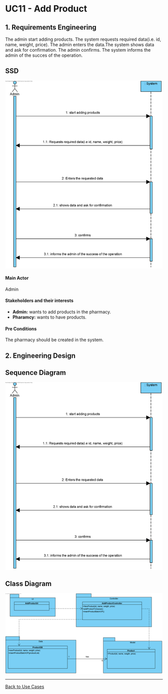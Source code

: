 # UC11 - Add Product

## 1. Requirements Engineering
The admin start adding products. The system requests required data(i.e. id, name, weight, price). The admin enters the data.The system shows data and ask for confirmation. The admin confirms. The system informs the admin of the succes of the operation.

## SSD
![UC11_SSD.png](UC11_SSD.png)

#### Main Actor

Admin

#### Stakeholders and their interests
* **Admin:** wants to add products in the pharmacy.
* **Pharamcy:** wants to have products.

#### Pre Conditions
The pharmacy should be created in the system.

## 2. Engineering Design

## Sequence Diagram
![UC11_SD.png](UC11_SD.png)



## Class Diagram
![UC11_CD.png](UC11_CD.png)

____

[Back to Use Cases](../UseCases.md)